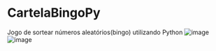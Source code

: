 # CartelaBingoPy
Jogo de sortear números aleatórios(bingo) utilizando Python
![image](https://github.com/KahEsteves/CartelaBingoPy/assets/119414356/7cf4dd16-7134-4e99-a403-b9a60b8980f1)
![image](https://github.com/KahEsteves/CartelaBingoPy/assets/119414356/203fec9a-a9de-4ed7-bcb3-cb20cbc2e3e5)

